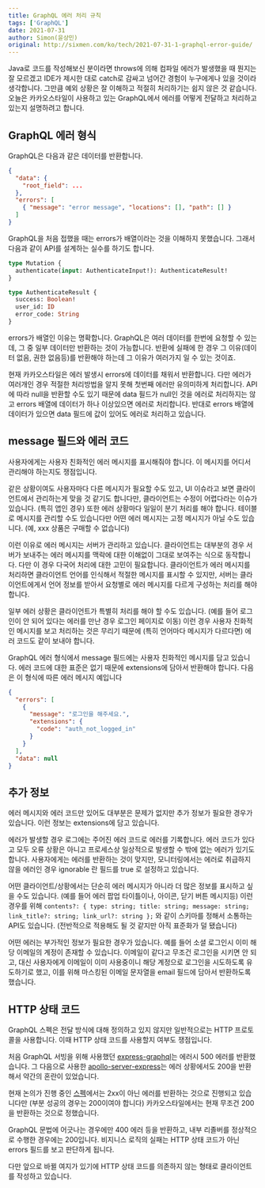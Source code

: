 ```yaml
---
title: GraphQL 에러 처리 규칙
tags: ['GraphQL']
date: 2021-07-31
author: Simon(윤상민)
original: http://sixmen.com/ko/tech/2021-07-31-1-graphql-error-guide/
---
```


Java로 코드를 작성해보신 분이라면 throws에 의해 컴파일 에러가 발생했을 때 뭔지는 잘 모르겠고 IDE가 제시한 대로 catch로 감싸고 넘어간 경험이 누구에게나 있을 것이라 생각합니다. 그만큼 예외 상황은 잘 이해하고 적절히 처리하기는 쉽지 않은 것 같습니다. 오늘은 카카오스타일이 사용하고 있는 GraphQL에서 에러를 어떻게 전달하고 처리하고 있는지 설명하려고 합니다.

<!--more-->

## GraphQL 에러 형식

GraphQL은 다음과 같은 데이터를 반환합니다.

```json
{
  "data": {
    "root_field": ...
  },
  "errors": [
    { "message": "error message", "locations": [], "path": [] }
  ]
}
```

GraphQL을 처음 접했을 때는 errors가 배열이라는 것을 이해하지 못했습니다. 그래서 다음과 같이 API를 설계하는 실수를 하기도 합니다.

```graphql
type Mutation {
  authenticate(input: AuthenticateInput!): AuthenticateResult!
}

type AuthenticateResult {
  success: Boolean!
  user_id: ID
  error_code: String
}
```

errors가 배열인 이유는 명확합니다. GraphQL은 여러 데이터를 한번에 요청할 수 있는데, 그 중 일부 데이터만 반환하는 것이 가능합니다. 반환에 실패에 한 경우 그 이유(데이터 없음, 권한 없음등)를 반환해야 하는데 그 이유가 여러가지 일 수 있는 것이죠.

현재 카카오스타일은 에러 발생시 errors에 데이터를 채워서 반환합니다. 다만 에러가 여러개인 경우 적절한 처리방법을 알지 못해 첫번째 에러만 유의미하게 처리합니다. API에 따라 null을 반환할 수도 있기 때문에 data 필드가 null인 것을 에러로 처리하지는 않고 errors 배열에 데이터가 하나 이상있으면 에러로 처리합니다. 반대로 errors 배열에 데이터가 있으면 data 필드에 값이 있어도 에러로 처리하고 있습니다.

## message 필드와 에러 코드

사용자에게는 사용자 친화적인 에러 메시지를 표시해줘야 합니다. 이 메시지를 어디서 관리해야 하는지도 쟁점입니다.

같은 상황이여도 사용자마다 다른 메시지가 필요할 수도 있고, UI 이슈라고 보면 클라이언트에서 관리하는게 맞을 것 같기도 합니다만, 클라이언트는 수정이 어렵다라는 이슈가 있습니다. (특히 앱인 경우) 또한 에러 상황마다 일일이 분기 처리를 해야 합니다. 테이블로 메시지를 관리할 수도 있습니다만 어떤 에러 메시지는 고정 메시지가 아닐 수도 있습니다. (예, xxx 상품은 구매할 수 없습니다)

이런 이유로 에러 메시지는 서버가 관리하고 있습니다. 클라이언트는 대부분의 경우 서버가 보내주는 에러 메시지를 맥락에 대한 이해없이 그대로 보여주는 식으로 동작합니다. 다만 이 경우 다국어 처리에 대한 고민이 필요합니다. 클라이언트가 에러 메시지를 처리하면 클라이언트 언어를 인식해서 적절한 메시지를 표시할 수 있지만, 서버는 클라이언트에게서 언어 정보를 받아서 요청별로 에러 메시지를 다르게 구성하는 처리를 해야 합니다.

일부 에러 상황은 클라이언트가 특별히 처리를 해야 할 수도 있습니다. (예를 들어 로그인이 안 되어 있다는 에러를 만난 경우 로그인 페이지로 이동) 이런 경우 사용자 친화적인 메시지를 보고 처리하는 것은 무리기 때문에 (특히 언어마다 메시지가 다르다면) 에러 코드도 같이 보내야 합니다.

GraphQL 에러 형식에서 message 필드에는 사용자 친화적인 메시지를 담고 있습니다. 에러 코드에 대한 표준은 없기 때문에 extensions에 담아서 반환해야 합니다. 다음은 이 형식에 따른 에러 메시지 예입니다

```json
{
  "errors": [
    {
      "message": "로그인을 해주세요.",
      "extensions": {
        "code": "auth_not_logged_in"
      }
    }
  ],
  "data": null
}
```

## 추가 정보

에러 메시지와 에러 코드만 있어도 대부분은 문제가 없지만 추가 정보가 필요한 경우가 있습니다. 이런 정보는 extensions에 담고 있습니다.

에러가 발생할 경우 로그에는 주어진 에러 코드로 에러를 기록합니다. 에러 코드가 있다고 모두 오류 상황은 아니고 프로세스상 일상적으로 발생할 수 밖에 없는 에러가 있기도 합니다. 사용자에게는 에러를 반환하는 것이 맞지만, 모니터링에서는 에러로 취급하지 않을 에러인 경우 ignorable 란 필드를 true 로 설정하고 있습니다.

어떤 클라이언트/상황에서는 단순히 에러 메시지가 아니라 더 많은 정보를 표시하고 싶을 수도 있습니다. (예를 들어 에러 팝업 타이틀이나, 아이콘, 닫기 버튼 메시지등) 이런 경우를 위해 `contents?: { type: string; title: string; message: string; link_title?: string; link_url?: string };` 와 같이 스키마를 정해서 소통하는 API도 있습니다. (전반적으로 적용해도 될 것 같지만 아직 표준화가 덜 됐습니다)

어떤 에러는 부가적인 정보가 필요한 경우가 있습니다. 예를 들어 소셜 로그인시 이미 해당 이메일의 계정이 존재할 수 있습니다. 이메일이 같다고 무조건 로그인을 시키면 안 되고, 대신 사용자에게 이메일이 이미 사용중이니 해당 계정으로 로그인을 시도하도록 유도하기로 했고, 이를 위해 마스킹된 이메일 문자열을 email 필드에 담아서 반환하도록 했습니다.

## HTTP 상태 코드

GraphQL 스펙은 전달 방식에 대해 정의하고 있지 않지만 일반적으로는 HTTP 프로토콜을 사용합니다. 이때 HTTP 상태 코드를 사용할지 여부도 쟁점입니다.

처음 GraphQL 서빙을 위해 사용했던 [express-graphql](https://www.npmjs.com/package/express-graphql)는 에러시 500 에러를 반환했습니다. 그 다음으로 사용한 [apollo-server-express](https://www.npmjs.com/package/apollo-server-express)는 에러 상황에서도 200을 반환해서 약간의 혼란이 있었습니다.

현재 논의가 진행 중인 [스펙](https://github.com/graphql/graphql-over-http)에서는 2xx이 아닌 에러를 반환하는 것으로 진행되고 있습니다만 (부분 성공의 경우는 200이여야 합니다) 카카오스타일에서는 현재 무조건 200을 반환하는 것으로 정했습니다.

GraphQL 문법에 어긋나는 경우에만 400 에러 등을 반환하고, 내부 리졸버를 정상적으로 수행한 경우에는 200입니다. 비지니스 로직의 실패는 HTTP 상태 코드가 아닌 errors 필드를 보고 판단하게 됩니다.

다만 앞으로 바뀔 여지가 있기에 HTTP 상태 코드를 의존하지 않는 형태로 클라이언트를 작성하고 있습니다.
